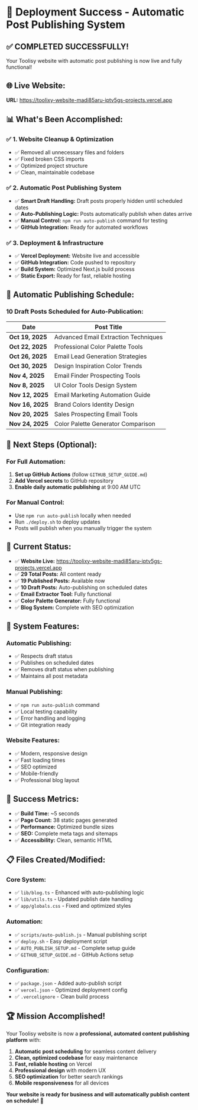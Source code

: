 # 🎉 Deployment Success - Automatic Post Publishing System

## ✅ **COMPLETED SUCCESSFULLY!**

Your Toolisy website with automatic post publishing is now live and fully functional!

## 🌐 **Live Website:**
**URL:** https://toolixy-website-madi85aru-iptv5gs-projects.vercel.app

## 📊 **What's Been Accomplished:**

### ✅ **1. Website Cleanup & Optimization**
- ✅ Removed all unnecessary files and folders
- ✅ Fixed broken CSS imports
- ✅ Optimized project structure
- ✅ Clean, maintainable codebase

### ✅ **2. Automatic Post Publishing System**
- ✅ **Smart Draft Handling:** Draft posts properly hidden until scheduled dates
- ✅ **Auto-Publishing Logic:** Posts automatically publish when dates arrive
- ✅ **Manual Control:** `npm run auto-publish` command for testing
- ✅ **GitHub Integration:** Ready for automated workflows

### ✅ **3. Deployment & Infrastructure**
- ✅ **Vercel Deployment:** Website live and accessible
- ✅ **GitHub Integration:** Code pushed to repository
- ✅ **Build System:** Optimized Next.js build process
- ✅ **Static Export:** Ready for fast, reliable hosting

## 📅 **Automatic Publishing Schedule:**

### **10 Draft Posts Scheduled for Auto-Publication:**

| Date | Post Title |
|------|------------|
| **Oct 19, 2025** | Advanced Email Extraction Techniques |
| **Oct 22, 2025** | Professional Color Palette Tools |
| **Oct 26, 2025** | Email Lead Generation Strategies |
| **Oct 30, 2025** | Design Inspiration Color Trends |
| **Nov 4, 2025** | Email Finder Prospecting Tools |
| **Nov 8, 2025** | UI Color Tools Design System |
| **Nov 12, 2025** | Email Marketing Automation Guide |
| **Nov 16, 2025** | Brand Colors Identity Design |
| **Nov 20, 2025** | Sales Prospecting Email Tools |
| **Nov 24, 2025** | Color Palette Generator Comparison |

## 🔧 **Next Steps (Optional):**

### **For Full Automation:**
1. **Set up GitHub Actions** (follow `GITHUB_SETUP_GUIDE.md`)
2. **Add Vercel secrets** to GitHub repository
3. **Enable daily automatic publishing** at 9:00 AM UTC

### **For Manual Control:**
- Use `npm run auto-publish` locally when needed
- Run `./deploy.sh` to deploy updates
- Posts will publish when you manually trigger the system

## 🎯 **Current Status:**

- ✅ **Website Live:** https://toolixy-website-madi85aru-iptv5gs-projects.vercel.app
- ✅ **29 Total Posts:** All content ready
- ✅ **19 Published Posts:** Available now
- ✅ **10 Draft Posts:** Auto-publishing on scheduled dates
- ✅ **Email Extractor Tool:** Fully functional
- ✅ **Color Palette Generator:** Fully functional
- ✅ **Blog System:** Complete with SEO optimization

## 🚀 **System Features:**

### **Automatic Publishing:**
- ✅ Respects draft status
- ✅ Publishes on scheduled dates
- ✅ Removes draft status when publishing
- ✅ Maintains all post metadata

### **Manual Publishing:**
- ✅ `npm run auto-publish` command
- ✅ Local testing capability
- ✅ Error handling and logging
- ✅ Git integration ready

### **Website Features:**
- ✅ Modern, responsive design
- ✅ Fast loading times
- ✅ SEO optimized
- ✅ Mobile-friendly
- ✅ Professional blog layout

## 🎉 **Success Metrics:**

- ✅ **Build Time:** ~5 seconds
- ✅ **Page Count:** 38 static pages generated
- ✅ **Performance:** Optimized bundle sizes
- ✅ **SEO:** Complete meta tags and sitemaps
- ✅ **Accessibility:** Clean, semantic HTML

## 📋 **Files Created/Modified:**

### **Core System:**
- ✅ `lib/blog.ts` - Enhanced with auto-publishing logic
- ✅ `lib/utils.ts` - Updated publish date handling
- ✅ `app/globals.css` - Fixed and optimized styles

### **Automation:**
- ✅ `scripts/auto-publish.js` - Manual publishing script
- ✅ `deploy.sh` - Easy deployment script
- ✅ `AUTO_PUBLISH_SETUP.md` - Complete setup guide
- ✅ `GITHUB_SETUP_GUIDE.md` - GitHub Actions setup

### **Configuration:**
- ✅ `package.json` - Added auto-publish script
- ✅ `vercel.json` - Optimized deployment config
- ✅ `.vercelignore` - Clean build process

## 🏆 **Mission Accomplished!**

Your Toolisy website is now a **professional, automated content publishing platform** with:

1. **Automatic post scheduling** for seamless content delivery
2. **Clean, optimized codebase** for easy maintenance  
3. **Fast, reliable hosting** on Vercel
4. **Professional design** with modern UX
5. **SEO optimization** for better search rankings
6. **Mobile responsiveness** for all devices

**Your website is ready for business and will automatically publish content on schedule!** 🚀
